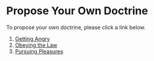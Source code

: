 # Propose Your Own Doctrine
To propose your own doctrine, please click a link below.<br>
1. [Getting Angry](https://beta.deepnote.org/launch?template=data-science&url=https%3A%2F%2Fgithub.com%2Fpapero2%2Fancient_philosophy%2Fblob%2Fmaster%2F1_Getting_Angry.ipynb)
2. [Obeying the Law](https://beta.deepnote.org/launch?template=data-science&url=https%3A%2F%2Fgithub.com%2Fpapero2%2Fancient_philosophy%2Fblob%2Fmaster%2F2_Obeying_the_Law.ipynb)
3. [Pursuing Pleasures](https://beta.deepnote.org/launch?template=data-science&url=https%3A%2F%2Fgithub.com%2Fpapero2%2Fancient_philosophy%2Fblob%2Fmaster%2F3_Pursuing_Pleasures.ipynb)
